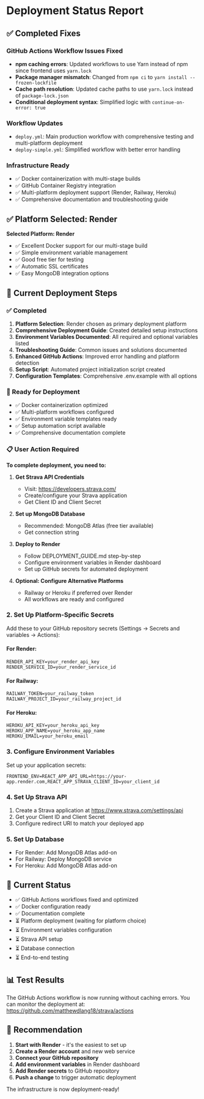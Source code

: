 # Deployment Status Report

## ✅ Completed Fixes

### GitHub Actions Workflow Issues Fixed
- **npm caching errors**: Updated workflows to use Yarn instead of npm since frontend uses `yarn.lock`
- **Package manager mismatch**: Changed from `npm ci` to `yarn install --frozen-lockfile`
- **Cache path resolution**: Updated cache paths to use `yarn.lock` instead of `package-lock.json`
- **Conditional deployment syntax**: Simplified logic with `continue-on-error: true`

### Workflow Updates
- `deploy.yml`: Main production workflow with comprehensive testing and multi-platform deployment
- `deploy-simple.yml`: Simplified workflow with better error handling

### Infrastructure Ready
- ✅ Docker containerization with multi-stage builds
- ✅ GitHub Container Registry integration
- ✅ Multi-platform deployment support (Render, Railway, Heroku)
- ✅ Comprehensive documentation and troubleshooting guide

## ✅ Platform Selected: Render

**Selected Platform: Render**
- ✅ Excellent Docker support for our multi-stage build
- ✅ Simple environment variable management 
- ✅ Good free tier for testing
- ✅ Automatic SSL certificates
- ✅ Easy MongoDB integration options

## 🚀 Current Deployment Steps

### ✅ Completed
1. **Platform Selection**: Render chosen as primary deployment platform
2. **Comprehensive Deployment Guide**: Created detailed setup instructions
3. **Environment Variables Documented**: All required and optional variables listed
4. **Troubleshooting Guide**: Common issues and solutions documented
5. **Enhanced GitHub Actions**: Improved error handling and platform detection
6. **Setup Script**: Automated project initialization script created
7. **Configuration Templates**: Comprehensive .env.example with all options

### 🎯 Ready for Deployment
- ✅ Docker containerization optimized
- ✅ Multi-platform workflows configured
- ✅ Environment variable templates ready
- ✅ Setup automation script available
- ✅ Comprehensive documentation complete

### 📋 User Action Required

**To complete deployment, you need to:**

1. **Get Strava API Credentials**
   - Visit: https://developers.strava.com/
   - Create/configure your Strava application
   - Get Client ID and Client Secret

2. **Set up MongoDB Database**
   - Recommended: MongoDB Atlas (free tier available)
   - Get connection string

3. **Deploy to Render**
   - Follow DEPLOYMENT_GUIDE.md step-by-step
   - Configure environment variables in Render dashboard
   - Set up GitHub secrets for automated deployment

4. **Optional: Configure Alternative Platforms**
   - Railway or Heroku if preferred over Render
   - All workflows are ready and configured

### 2. Set Up Platform-Specific Secrets
Add these to your GitHub repository secrets (Settings → Secrets and variables → Actions):

#### For Render:
```
RENDER_API_KEY=your_render_api_key
RENDER_SERVICE_ID=your_render_service_id
```

#### For Railway:
```
RAILWAY_TOKEN=your_railway_token
RAILWAY_PROJECT_ID=your_railway_project_id
```

#### For Heroku:
```
HEROKU_API_KEY=your_heroku_api_key
HEROKU_APP_NAME=your_heroku_app_name
HEROKU_EMAIL=your_heroku_email
```

### 3. Configure Environment Variables
Set up your application secrets:
```
FRONTEND_ENV=REACT_APP_API_URL=https://your-app.render.com,REACT_APP_STRAVA_CLIENT_ID=your_client_id
```

### 4. Set Up Strava API
1. Create a Strava application at https://www.strava.com/settings/api
2. Get your Client ID and Client Secret
3. Configure redirect URI to match your deployed app

### 5. Set Up Database
- For Render: Add MongoDB Atlas add-on
- For Railway: Deploy MongoDB service
- For Heroku: Add MongoDB Atlas add-on

## 🔧 Current Status

- ✅ GitHub Actions workflows fixed and optimized
- ✅ Docker configuration ready
- ✅ Documentation complete
- ⏳ Platform deployment (waiting for platform choice)
- ⏳ Environment variables configuration
- ⏳ Strava API setup
- ⏳ Database connection
- ⏳ End-to-end testing

## 📊 Test Results

The GitHub Actions workflow is now running without caching errors. You can monitor the deployment at:
https://github.com/matthewdlang18/strava/actions

## 🎯 Recommendation

1. **Start with Render** - it's the easiest to set up
2. **Create a Render account** and new web service
3. **Connect your GitHub repository**
4. **Add environment variables** in Render dashboard
5. **Add Render secrets** to GitHub repository
6. **Push a change** to trigger automatic deployment

The infrastructure is now deployment-ready!
